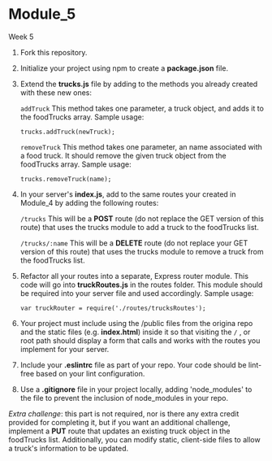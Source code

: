 # Module_5

Week 5

1. Fork this repository.

2. Initialize your project using npm to create a **package.json** file.
3. Extend the **trucks.js** file by adding to the methods you already created with these new ones:

   `addTruck` This method takes one parameter, a truck object, and adds it to the foodTrucks array. Sample usage:
   
   `trucks.addTruck(newTruck);`
   
   `removeTruck` This method takes one parameter, an name associated with a food truck. It should remove the given truck object from the foodTrucks array. Sample usage:
   
   `trucks.removeTruck(name);`
   
4. In your server's **index.js**, add to the same routes your created in Module_4 by adding the following routes:

   `/trucks` This will be a **POST** route (do not replace the GET version of this route) that uses the trucks module to add a truck to the foodTrucks list.
   
   `/trucks/:name` This will be a **DELETE** route (do not replace your GET version of this route) that uses the trucks module to remove a truck from the foodTrucks list.

5. Refactor all your routes into a separate, Express router module. This code will go into **truckRoutes.js** in the routes folder. This module should be required into your server file and used accordingly. Sample usage:

   `var truckRouter = require('./routes/trucksRoutes');`
   
6. Your project must include using the /public files from the origina repo and the static files (e.g. **index.html**) inside it so that visiting the `/` , or root path should display a form that calls and works with the routes you implement for your server.
7. Include your **.eslintrc** file as part of your repo. Your code should be lint-free based on your lint configuration.

8. Use a **.gitignore** file in your project locally, adding 'node_modules' to the file to prevent the inclusion of node_modules in your repo.

*Extra challenge*: this part is not required, nor is there any extra credit provided for completing it, but if you want an additional challenge, implement a **PUT** route that updates an existing truck object in the foodTrucks list. Additionally, you can modify static, client-side files to allow a truck's information to be updated.
